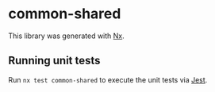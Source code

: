 # common-shared

This library was generated with [Nx](https://nx.dev).

## Running unit tests

Run `nx test common-shared` to execute the unit tests via [Jest](https://jestjs.io).
